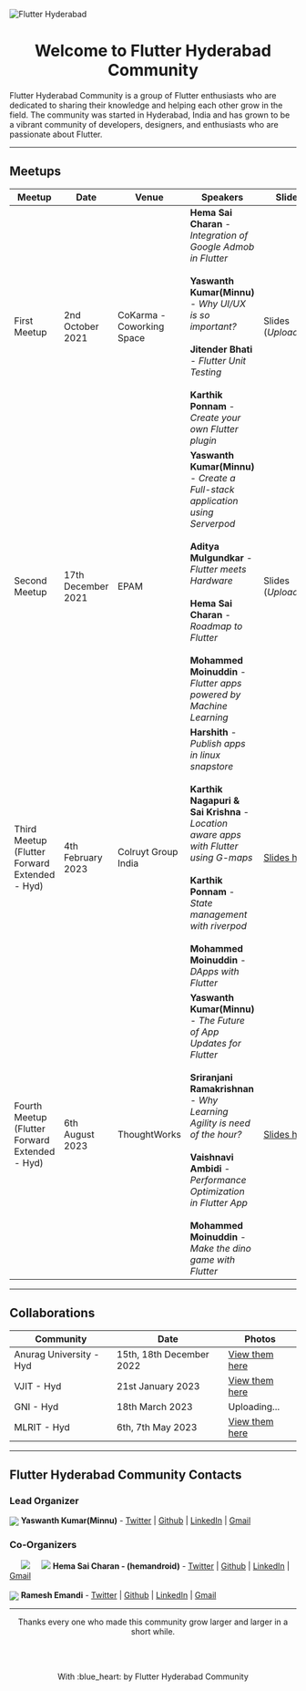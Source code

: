 ![Flutter Hyderabad](https://user-images.githubusercontent.com/35523357/220132728-31fc036f-09f8-4c18-a12a-4d176021757c.png)

<h1 align="center"> Welcome to Flutter Hyderabad Community </h1>

Flutter Hyderabad Community is a group of Flutter enthusiasts who are dedicated to sharing their knowledge and helping each other grow in the field. The community was started in Hyderabad, India and has grown to be a vibrant community of developers, designers, and enthusiasts who are passionate about Flutter.

---

<!-- All meetups conducted -->

## Meetups

| Meetup | Date | Venue | Speakers | Slides | Photos |
| ------ | ---- | ----- | -------- | ------ | ------ |
| First Meetup | 2nd October 2021 | CoKarma - Coworking Space | **Hema Sai Charan** - _Integration of Google Admob in Flutter_<br><br>**Yaswanth Kumar(Minnu)** - _Why UI/UX is so important?_<br><br>**Jitender Bhati** - _Flutter Unit Testing_<br><br>**Karthik Ponnam** - _Create your own Flutter plugin_ | Slides (_Uploading_) | _Uploading..._ |
| Second Meetup | 17th December 2021 | EPAM | **Yaswanth Kumar(Minnu)** - _Create a Full-stack application using Serverpod_<br><br>**Aditya Mulgundkar** - _Flutter meets Hardware_<br><br>**Hema Sai Charan** - _Roadmap to Flutter_<br><br>**Mohammed Moinuddin** - _Flutter apps powered by Machine Learning_ | Slides (_Uploading_) | _Uploading..._ |
| Third Meetup (Flutter Forward Extended - Hyd) | 4th February 2023 | Colruyt Group India | **Harshith** - _Publish apps in linux snapstore_<br><br>**Karthik Nagapuri & Sai Krishna** - _Location aware apps with Flutter using G-maps_<br><br>**Karthik Ponnam** - _State management with riverpod_<br><br>**Mohammed Moinuddin** - _DApps with Flutter_ | [Slides here](https://drive.google.com/drive/folders/1dSHVluH3z-Z1HH80G3IF6FCUanSImkDL?usp=share_link) | [Check out here](https://drive.google.com/drive/folders/15hyhczQ31Hb5gK-5zyrDVF7eQEDKXJ1Z?usp=share_link) |
| Fourth Meetup (Flutter Forward Extended - Hyd) | 6th August 2023 | ThoughtWorks | **Yaswanth Kumar(Minnu)** - _The Future of App Updates for Flutter_<br><br>**Sriranjani Ramakrishnan** - _Why Learning Agility is need of the hour?_<br><br>**Vaishnavi Ambidi** - _Performance Optimization in Flutter App_<br><br>**Mohammed Moinuddin** - _Make the dino game with Flutter_ | [Slides here](https://drive.google.com/drive/folders/1AMwuJJnsNeyNStl6YMhb23eKysE9FTRp?usp=sharing) | [Check out here](https://drive.google.com/drive/folders/1XzE2DWbk3iF_d_HEWUqeuO8IOOGQV1T_?usp=sharing) |

---

<!-- Collaborations -->

## Collaborations

| Community | Date | Photos |
| --------- | ---- | -------- |
| Anurag University - Hyd | 15th, 18th December 2022 | [View them here](https://drive.google.com/drive/folders/1bPYpu0kvFvU0_0W7PjXORsYOinwfPPjR?usp=sharing) |
| VJIT - Hyd | 21st January 2023 | [View them here](https://drive.google.com/drive/folders/1BrFNmS62Htt3ac59QdL8myIIBWf7JZQG?usp=sharing) |
| GNI - Hyd | 18th March 2023 | Uploading... |
| MLRIT - Hyd | 6th, 7th May 2023 | [View them here](https://drive.google.com/drive/folders/16dcllC9QjbLU62mnkCG5H0A9CApQxm3i?usp=sharing) |

---

<!-- Flutter Hyderabad Community contacts -->

## Flutter Hyderabad Community Contacts

### Lead Organizer
<tr>
    <td><img align="center" src="https://images.weserv.nl/?url=avatars.githubusercontent.com/u/35523357?v=4&h=50&w=50&fit=cover&mask=circle&maxage=7d"></td>
    <td>
        <b>Yaswanth Kumar(Minnu)</b> - <a href="https://twitter.com/minnu1031">Twitter</a> | <a href="https://github.com/yahu1031">Github</a> | <a href="https://linkedin.com/in/minnu-1031">LinkedIn</a> | <a href="mailto:hi2minnu@gmail.com">Gmail</a>
    </td>
</tr>

<br>

### Co-Organizers

<tr>
    <td><img align="left" src="https://images.weserv.nl/?url=avatars.githubusercontent.com/u/12004982?v=4&h=50&w=50&fit=cover&mask=circle&maxage=7d" hspace="20"></td>
    <td><img src="https://images.weserv.nl/?url=user-images.githubusercontent.com/114855672/220170880-5574c9f8-895b-4c82-a157-02f5772fdf05.png&h=70&fit=cover&a=attention"></td>
    <td>
        <b>Hema Sai Charan - (hemandroid)</b> - <a href="https://twitter.com/hemandroid">Twitter</a> | <a href="https://github.com/hemandroid">Github</a> | <a href="https://linkedin.com/in/hemandroid">LinkedIn</a> | <a href="mailto:hscharan2010@gmail.com">Gmail</a>
    </td>
</tr>

<br>
<br>

<tr>
    <td><img align="center" src="https://images.weserv.nl/?url=avatars.githubusercontent.com/u/1458075?v=4&h=50&w=50&fit=cover&mask=circle&maxage=7d"></td>
    <td>
        <b>Ramesh Emandi</b> - <a href="https://twitter.com/_ramesh_emandi_">Twitter</a> | <a href="https://github.com/ramesh-emandi">Github</a> | <a href="https://linkedin.com/in/rameshemandi">LinkedIn</a> | <a href="mailto:eramesh6@gmail.com">Gmail</a>
    </td>
</tr>

---

<p align="center">Thanks every one who made this community grow larger and larger in a short while.</p>
<br>
<br>
<p align="center">With :blue_heart: by Flutter Hyderabad Community</p>

